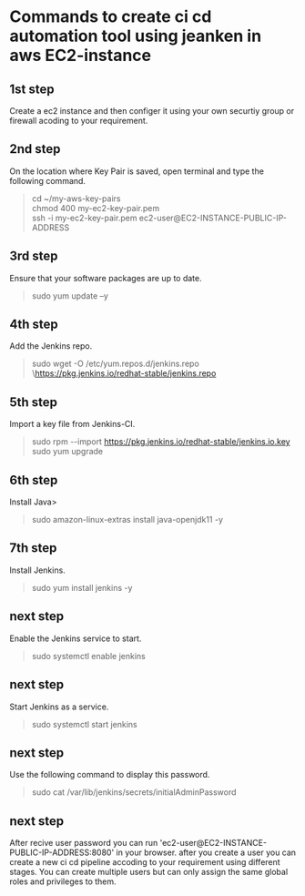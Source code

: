 # Commands to create ci cd automation tool  using jeanken in aws EC2-instance

## 1st step
Create a ec2 instance and then configer it using your own securtiy group or firewall acoding to your requirement.</br>

## 2nd step
On the location where Key Pair is saved, open terminal and type the following command.</br>
> cd ~/my-aws-key-pairs</br>
  chmod 400 my-ec2-key-pair.pem</br>
  ssh -i my-ec2-key-pair.pem ec2-user@EC2-INSTANCE-PUBLIC-IP-ADDRESS</br>

## 3rd step
Ensure that your software packages are up to date.</br> 
> sudo yum update –y

## 4th step
Add the Jenkins repo.</br>
> sudo wget -O /etc/yum.repos.d/jenkins.repo \https://pkg.jenkins.io/redhat-stable/jenkins.repo

## 5th step
Import a key file from Jenkins-CI.</br>
> sudo rpm --import https://pkg.jenkins.io/redhat-stable/jenkins.io.key
> sudo yum upgrade

## 6th step
Install Java></br> 
> sudo amazon-linux-extras install java-openjdk11 -y

## 7th step
Install Jenkins.</br> 
> sudo yum install jenkins -y

## next step
Enable the Jenkins service to start.</br> 
> sudo systemctl enable jenkins

## next step
Start Jenkins as a service.</br> 
> sudo systemctl start jenkins

## next step
Use the following command to display this password.</br> 
> sudo cat /var/lib/jenkins/secrets/initialAdminPassword

## next step
After recive user password you can run 'ec2-user@EC2-INSTANCE-PUBLIC-IP-ADDRESS:8080' in your browser. after you create a user you can create a new ci cd pipeline accoding to your requirement using different stages. You can create multiple users but can only assign the same global roles and privileges to them.
